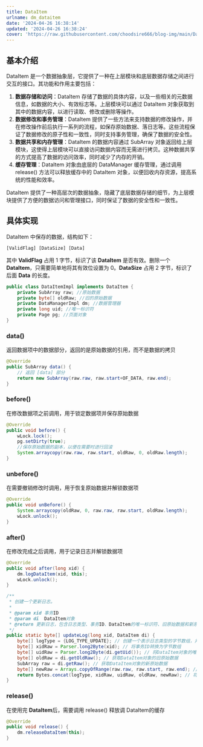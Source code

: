 ```yaml
---
title: DataItem
urlname: dm_dataitem
date: '2024-04-26 16:38:14'
updated: '2024-04-26 16:38:24'
cover: 'https://raw.githubusercontent.com/choodsire666/blog-img/main/DataItem/cover.jpg'
---
```

## 基本介绍
DataItem 是一个数据抽象层，它提供了一种在上层模块和底层数据存储之间进行交互的接口。其功能和作用主要包括：

1. **数据存储和访问**：DataItem 存储了数据的具体内容，以及一些相关的元数据信息，如数据的大小、有效标志等。上层模块可以通过 DataItem 对象获取到其中的数据内容，以进行读取、修改或删除等操作。
2. **数据修改和事务管理**：DataItem 提供了一些方法来支持数据的修改操作，并在修改操作前后执行一系列的流程，如保存原始数据、落日志等。这些流程保证了数据修改的原子性和一致性，同时支持事务管理，确保了数据的安全性。
3. **数据共享和内存管理**：DataItem 的数据内容通过 SubArray 对象返回给上层模块，这使得上层模块可以直接访问数据内容而无需进行拷贝。这种数据共享的方式提高了数据的访问效率，同时减少了内存的开销。
4. **缓存管理**：DataItem 对象由底层的 DataManager 缓存管理，通过调用 release() 方法可以释放缓存中的 DataItem 对象，以便回收内存资源，提高系统的性能和效率。

DataItem 提供了一种高层次的数据抽象，隐藏了底层数据存储的细节，为上层模块提供了方便的数据访问和管理接口，同时保证了数据的安全性和一致性。
## 具体实现
DataItem 中保存的数据，结构如下：
```
[ValidFlag] [DataSize] [Data]
```
其中 **ValidFlag** 占用 1 字节，标识了该 **DataItem** 是否有效。删除一个 **DataItem**，只需要简单地将其有效位设置为 0。**DataSize** 占用 2 字节，标识了后面 **Data** 的长度。
```java
public class DataItemImpl implements DataItem {
    private SubArray raw; //原始数据
    private byte[] oldRaw; //旧的原始数据
    private DataManagerImpl dm; //数据管理器
    private long uid; //唯一标识符
    private Page pg; //页面对象
}
```
### data()
返回数据项中的数据部分，返回的是原始数据的引用，而不是数据的拷贝
```java
@Override
public SubArray data() {
    // 返回 [data] 部分
    return new SubArray(raw.raw, raw.start+OF_DATA, raw.end);
}
```
### before()
在修改数据项之前调用，用于锁定数据项并保存原始数据
```java
@Override
public void before() {
    wLock.lock();
    pg.setDirty(true);
    //保存原始数据的副本，以便在需要时进行回滚
    System.arraycopy(raw.raw, raw.start, oldRaw, 0, oldRaw.length); 
}
```
### unbefore()
在需要撤销修改时调用，用于恢复原始数据并解锁数据项
```java
@Override
public void unBefore() {
    System.arraycopy(oldRaw, 0, raw.raw, raw.start, oldRaw.length);
    wLock.unlock();
}
```
### after()
在修改完成之后调用，用于记录日志并解锁数据项
```java
@Override
public void after(long xid) {
    dm.logDataItem(xid, this);
    wLock.unlock();
}

/**
 * 创建一个更新日志。
 *
 * @param xid 事务ID
 * @param di  DataItem对象
 * @return 更新日志，包含日志类型、事务ID、DataItem的唯一标识符、旧原始数据和新原始数据
 */
public static byte[] updateLog(long xid, DataItem di) {
    byte[] logType = {LOG_TYPE_UPDATE}; // 创建一个表示日志类型的字节数组，并设置其值为LOG_TYPE_UPDATE
    byte[] xidRaw = Parser.long2Byte(xid); // 将事务ID转换为字节数组
    byte[] uidRaw = Parser.long2Byte(di.getUid()); // 将DataItem对象的唯一标识符转换为字节数组
    byte[] oldRaw = di.getOldRaw(); // 获取DataItem对象的旧原始数据
    SubArray raw = di.getRaw(); // 获取DataItem对象的新原始数据
    byte[] newRaw = Arrays.copyOfRange(raw.raw, raw.start, raw.end); // 将新原始数据转换为字节数组
    return Bytes.concat(logType, xidRaw, uidRaw, oldRaw, newRaw); // 将所有字节数组连接在一起，形成一个完整的更新日志，并返回这个日志
}
```
### release()
在使用完 **DataItem**后，需要调用 release() 释放调 DataItem的缓存
```java
@Override
public void release() {
    dm.releaseDataItem(this);
}
```
